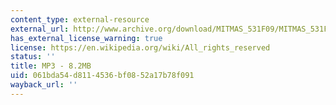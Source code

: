 ```yaml
---
content_type: external-resource
external_url: http://www.archive.org/download/MITMAS_531F09/MITMAS_531F09_lec04_2.mp3
has_external_license_warning: true
license: https://en.wikipedia.org/wiki/All_rights_reserved
status: ''
title: MP3 - 8.2MB
uid: 061bda54-d811-4536-bf08-52a17b78f091
wayback_url: ''
---
```

